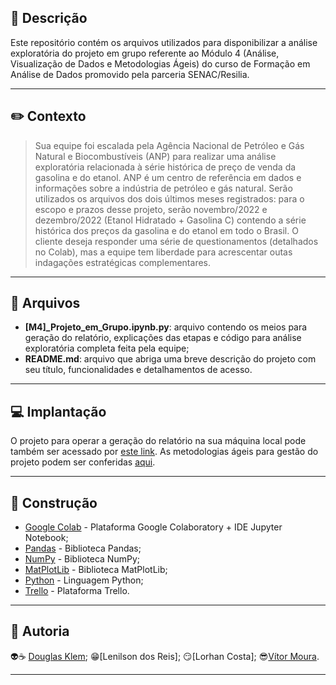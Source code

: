 ## :bookmark_tabs: Descrição ##

Este repositório contém os arquivos utilizados para disponibilizar a análise exploratória do projeto em grupo referente ao Módulo 4 (Análise, Visualização de Dados e Metodologias Ágeis) do curso de Formação em Análise de Dados promovido pela parceria SENAC/Resilia.

---
## :pencil2: Contexto ##

> Sua equipe foi escalada pela Agência Nacional de Petróleo e Gás Natural e Biocombustíveis (ANP) para realizar uma análise exploratória relacionada à série histórica de preço de venda da gasolina e do etanol. ANP é um centro de referência em dados e informações sobre a indústria de petróleo e gás natural.
> Serão utilizados os arquivos dos dois últimos meses registrados: para o escopo e prazos desse projeto, serão novembro/2022 e dezembro/2022 (Etanol Hidratado + Gasolina C) contendo a série histórica dos preços da gasolina e do etanol em todo o Brasil. O cliente deseja responder uma série de questionamentos (detalhados no Colab), mas a equipe tem liberdade para acrescentar outas indagações estratégicas complementares. 
---
## :open_file_folder: Arquivos ##

* **[M4]_Projeto_em_Grupo.ipynb.py**: arquivo contendo os meios para geração do relatório, explicações das etapas e código para análise exploratória completa feita pela equipe;
* **README.md**: arquivo que abriga uma breve descrição do projeto com seu título, funcionalidades e detalhamentos de acesso.
---
## :computer: Implantação ##

O projeto para operar a geração do relatório na sua máquina local pode também ser acessado por [este link](https://colab.research.google.com/drive/1sQmua9NJnxjGoTKhTbKub0tnlrN6gjrM). As metodologias ágeis para gestão do projeto podem ser conferidas [aqui](https://trello.com/b/aVQSH4jz/m4projetoemgrupo).

---
## :construction: Construção ##

* [Google Colab](https://colab.research.google.com/) - Plataforma Google Colaboratory + IDE Jupyter Notebook;
* [Pandas](https://pandas.pydata.org/) - Biblioteca Pandas;
* [NumPy](https://numpy.org/) - Biblioteca NumPy;
* [MatPlotLib](https://matplotlib.org/) - Biblioteca MatPlotLib;
* [Python](https://www.python.org/) - Linguagem Python;
* [Trello](https://trello.com/) - Plataforma Trello.

---
## :busts_in_silhouette: Autoria ##

:alien::coffee: [Douglas Klem](https://gist.github.com/KlemDoug);
:grin:[Lenilson dos Reis];
:smirk:[Lorhan Costa];
:sunglasses:[Vítor Moura](https://gist.github.com/mouravitor313).

---

